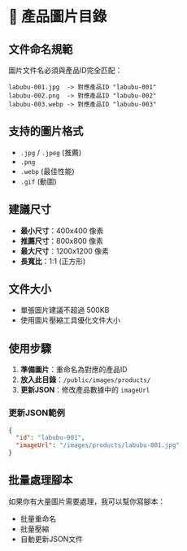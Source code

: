 # 📸 產品圖片目錄

## 文件命名規範

圖片文件名必須與產品ID完全匹配：

```
labubu-001.jpg  -> 對應產品ID "labubu-001"
labubu-002.png  -> 對應產品ID "labubu-002"
labubu-003.webp -> 對應產品ID "labubu-003"
```

## 支持的圖片格式

- `.jpg` / `.jpeg` (推薦)
- `.png` 
- `.webp` (最佳性能)
- `.gif` (動圖)

## 建議尺寸

- **最小尺寸**：400x400 像素
- **推薦尺寸**：800x800 像素 
- **最大尺寸**：1200x1200 像素
- **長寬比**：1:1 (正方形)

## 文件大小

- 單張圖片建議不超過 500KB
- 使用圖片壓縮工具優化文件大小

## 使用步驟

1. **準備圖片**：重命名為對應的產品ID
2. **放入此目錄**：`/public/images/products/`
3. **更新JSON**：修改產品數據中的 `imageUrl`

### 更新JSON範例

```json
{
  "id": "labubu-001",
  "imageUrl": "/images/products/labubu-001.jpg"
}
```

## 批量處理腳本

如果你有大量圖片需要處理，我可以幫你寫腳本：
- 批量重命名
- 批量壓縮
- 自動更新JSON文件